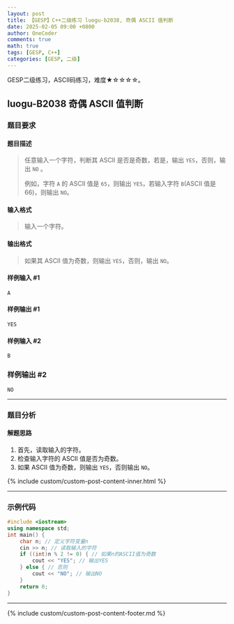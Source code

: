 ```yaml
---
layout: post
title: 【GESP】C++二级练习 luogu-b2038, 奇偶 ASCII 值判断
date: 2025-02-05 09:00 +0800
author: OneCoder
comments: true
math: true
tags: [GESP, C++]
categories: [GESP, 二级]
---
```

GESP二级练习，ASCII码练习，难度★☆☆☆☆。

<!--more-->

## luogu-B2038 奇偶 ASCII 值判断

### 题目要求

#### 题目描述

>任意输入一个字符，判断其 ASCII 是否是奇数，若是，输出 `YES`，否则，输出 `NO` 。
>
>例如，字符 `A` 的 ASCII 值是 `65`，则输出 `YES`，若输入字符 `B`(ASCII 值是 $66$)，则输出 `NO`。

#### 输入格式

>输入一个字符。

#### 输出格式

>如果其 ASCII 值为奇数，则输出 `YES`，否则，输出 `NO`。

#### 样例输入 #1

```console
A
```

#### 样例输出 #1

```console
YES
```

#### 样例输入 #2

```console
B
```

### 样例输出 #2

```console
NO
```

---

### 题目分析

#### 解题思路

1. 首先，读取输入的字符。
2. 检查输入字符的 ASCII 值是否为奇数。
3. 如果 ASCII 值为奇数，则输出 `YES`，否则输出 `NO`。

{% include custom/custom-post-content-inner.html %}

---

### 示例代码

```cpp
#include <iostream>
using namespace std;
int main() {
    char n; // 定义字符变量n
    cin >> n; // 读取输入的字符
    if ((int)n % 2 != 0) { // 如果n的ASCII值为奇数
        cout << "YES"; // 输出YES
    } else { // 否则
        cout << "NO"; // 输出NO
    }
    return 0;
}
```

---

{% include custom/custom-post-content-footer.md %}

